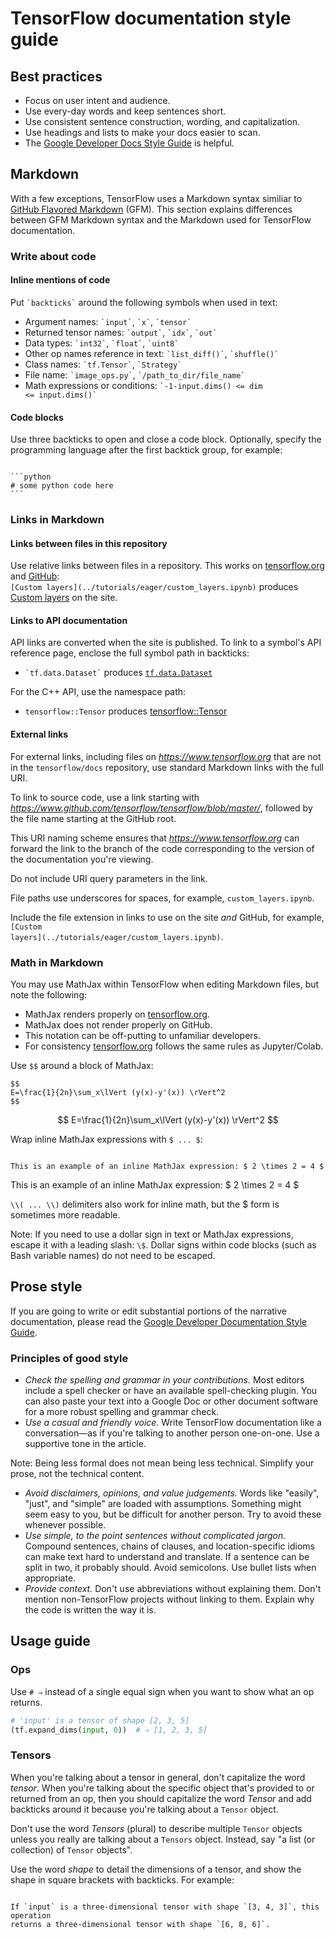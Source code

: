 
# TensorFlow documentation style guide

## Best practices

*   Focus on user intent and audience.
*   Use every-day words and keep sentences short.
*   Use consistent sentence construction, wording, and capitalization.
*   Use headings and lists to make your docs easier to scan.
*   The
    [Google Developer Docs Style Guide](https://developers.google.com/style/highlights)
    is helpful.

## Markdown

With a few exceptions, TensorFlow uses a Markdown syntax similiar to
[GitHub Flavored Markdown](https://guides.github.com/features/mastering-markdown/)
(GFM). This section explains differences between GFM Markdown syntax and the
Markdown used for TensorFlow documentation.


### Write about code

#### Inline mentions of code

Put <code>&#96;backticks&#96;</code> around the following symbols when used in
text:

*   Argument names: <code>&#96;input&#96;</code>, <code>&#96;x&#96;</code>,
    <code>&#96;tensor&#96;</code>
*   Returned tensor names: <code>&#96;output&#96;</code>,
    <code>&#96;idx&#96;</code>, <code>&#96;out&#96;</code>
*   Data types: <code>&#96;int32&#96;</code>, <code>&#96;float&#96;</code>,
    <code>&#96;uint8&#96;</code>
*   Other op names reference in text: <code>&#96;list_diff()&#96;</code>,
    <code>&#96;shuffle()&#96;</code>
*   Class names: <code>&#96;tf.Tensor&#96;</code>, <code>&#96;Strategy&#96;</code>
*   File name: <code>&#96;image_ops.py&#96;</code>,
    <code>&#96;/path_to_dir/file_name&#96;</code>
*   Math expressions or conditions: <code>&#96;-1-input.dims() &lt;= dim &lt;=
    input.dims()&#96;</code>

#### Code blocks

Use three backticks to open and close a code block. Optionally, specify the programming
language after the first backtick group, for example:
<pre><code>
&#96;&#96;&#96;python
&#35; some python code here
&#96;&#96;&#96;
</code></pre>

### Links in Markdown

#### Links between files in this repository

Use relative links between files in a repository. This works on
[tensorflow.org](https://www.tensorflow.org) and
[GitHub](https://github.com/tensorflow/docs/tree/master/site/en):<br/>
<code>\[Custom layers\]\(../tutorials/eager/custom_layers.ipynb\)</code> produces
[Custom layers](https://www.tensorflow.org/tutorials/eager/custom_layers) on the
site.

#### Links to API documentation

API links are converted when the site is published. To link to a symbol's API
reference page, enclose the full symbol path in backticks:

*   <code>&#96;tf.data.Dataset&#96;</code> produces
    [`tf.data.Dataset`](https://www.tensorflow.org/api_docs/python/tf/data/Dataset)

For the C++ API, use the namespace path:

*   `tensorflow::Tensor` produces
    [tensorflow::Tensor](https://www.tensorflow.org/api_docs/cc/class/tensorflow/tensor)

#### External links

For external links, including files on <var>https://www.tensorflow.org</var>
that are not in the `tensorflow/docs` repository, use standard Markdown links
with the full URI.

To link to source code, use a link starting with
<var>https://www.github.com/tensorflow/tensorflow/blob/master/</var>, followed
by the file name starting at the GitHub root.

This URI naming scheme ensures that <var>https://www.tensorflow.org</var> can
forward the link to the branch of the code corresponding to the version of the
documentation you're viewing.

Do not include URI query parameters in the link.

File paths use underscores for spaces, for example, `custom_layers.ipynb`.

Include the file extension in links to use on the site *and* GitHub, for example,<br/>
<code>\[Custom layers\]\(../tutorials/eager/custom_layers.ipynb\)</code>.

### Math in Markdown

You may use MathJax within TensorFlow when editing Markdown files, but note the
following:

*   MathJax renders properly on [tensorflow.org](https://www.tensorflow.org).
*   MathJax does not render properly on GitHub.
*   This notation can be off-putting to unfamiliar developers.
*   For consistency [tensorflow.org](https://www.tensorflow.org) follows the
    same  rules as Jupyter/Colab.

Use <code>&#36;&#36;</code> around a block of MathJax:

<pre><code>&#36;&#36;
E=\frac{1}{2n}\sum_x\lVert (y(x)-y'(x)) \rVert^2
&#36;&#36;</code></pre>

$$
E=\frac{1}{2n}\sum_x\lVert (y(x)-y'(x)) \rVert^2
$$

Wrap inline MathJax expressions with <code>&#36; ... &#36;</code>:

<pre><code>
This is an example of an inline MathJax expression: &#36; 2 \times 2 = 4 &#36;
</code></pre>

This is an example of an inline MathJax expression: $ 2 \times 2 = 4 $

<code>&#92;&#92;( ... &#92;&#92;)</code> delimiters also work for inline math,
but the \$ form is sometimes more readable.

Note: If you need to use a dollar sign in text or MathJax expressions, escape it
with a leading slash: `\$`. Dollar signs within code blocks (such as Bash
variable names) do not need to be escaped.


## Prose style

If you are going to write or edit substantial portions of the narrative
documentation, please read the
[Google Developer Documentation Style Guide](https://developers.google.com/style/highlights).

### Principles of good style

*   *Check the spelling and grammar in your contributions.* Most editors
    include a spell checker or have an available spell-checking plugin. You can
    also paste your text into a Google Doc or other document software for a more
    robust spelling and grammar check.
*   *Use a casual and friendly voice.* Write TensorFlow documentation like a
    conversation—as if you're talking to another person one-on-one. Use a
    supportive tone in the article.

Note: Being less formal does not mean being less technical. Simplify your prose,
not the technical content.

*   *Avoid disclaimers, opinions, and value judgements.* Words like "easily",
    "just", and "simple" are loaded with assumptions. Something might seem easy
    to you, but be difficult for another person. Try to avoid these whenever
    possible.
*   *Use simple, to the point sentences without complicated jargon.* Compound
    sentences, chains of clauses, and location-specific idioms can make text
    hard to understand and translate. If a sentence can be split in two, it
    probably should. Avoid semicolons. Use bullet lists when appropriate.
*   *Provide context.* Don't use abbreviations without explaining them. Don't
    mention non-TensorFlow projects without linking to them. Explain why the
    code is written the way it is.

## Usage guide

### Ops

Use `# ⇒` instead of a single equal sign when you want to show what an op
returns.

```python
# 'input' is a tensor of shape [2, 3, 5] 
(tf.expand_dims(input, 0))  # ⇒ [1, 2, 3, 5]
```

### Tensors

When you're talking about a tensor in general, don't capitalize the word
*tensor*. When you're talking about the specific object that's provided to or
returned from an op, then you should capitalize the word *Tensor* and add
backticks around it because you're talking about a `Tensor` object.

Don't use the word *Tensors* (plural) to describe multiple `Tensor` objects
unless you really are talking about a `Tensors` object. Instead, say "a list (or
collection) of `Tensor` objects".

Use the word *shape* to detail the dimensions of a tensor, and show the shape in
square brackets with backticks. For example:

<pre><code>
If `input` is a three-dimensional tensor with shape `[3, 4, 3]`, this operation
returns a three-dimensional tensor with shape `[6, 8, 6]`.
</code></pre>
